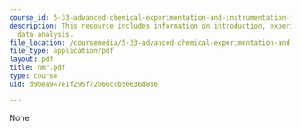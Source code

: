 ```yaml
---
course_id: 5-33-advanced-chemical-experimentation-and-instrumentation-fall-2007
description: This resource includes information on introduction, experimental, and
  data analysis.
file_location: /coursemedia/5-33-advanced-chemical-experimentation-and-instrumentation-fall-2007/d9bea947e1f295f72b66ccb5e636d836_nmr.pdf
file_type: application/pdf
layout: pdf
title: nmr.pdf
type: course
uid: d9bea947e1f295f72b66ccb5e636d836

---
```

None